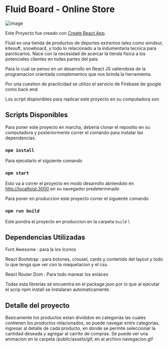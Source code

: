 # Fluid Board - Online Store



![image](https://github.com/gchiantore/34685-react/blob/master/public/assets/gif/navegacion.gif)


Este Proyecto fue creado con [Create React App](https://github.com/facebook/create-react-app).

Fluid es una tienda de productos de deportes extremos tales como windsur, kitesuft, snowboard, y todo lo relacionado a la indumentaria tecnica para parcticarlos. Nace con la necesidad de acercar la tienda fisica a los potenciales clientes en todas partes del pais. 

Para lo cual se penso en un desarrollo en React JS valiendose de la programacion orientada complementos que nos brinda la herramienta. 

Por una cuestion de practicidad se utilizo el servicio de Firebase de google como back end.

Los script dispionibles para replicar este proyecto en su computadora son 

## Scripts Disponibles

Para poner este proyecto en marcha, deberia clonar el repositio en su computadora y posteriormente correr el comando para instalar las dependencias.

### `npm install`

Para ejecutarlo el siguiente comando 

### `npm start`

Esto va a correr el proyecto en modo desarrollo abriendolo en 
[http://localhost:3000](http://localhost:3000) en su navegador predeterminado

Para poner en produccion este proyecto correr el siguiente comando 

### `npm run build`

Este pondra el proyecto en produccion en la carpeta `build` \

## Dependencias Utilizadas 
Font Awesome : 
para la los Iconos

React Bootstrap : 
para botones, crousel, cards y contenido del layout y todo lo que tenga que ver con la maquetacion y el css.

React Router Dom : Para todo manear los enlaces 

Todas esta librerias se encuentra en el package.json por lo que al ejecutar el scrip npm install se instalaran automaticamente. 

## Detalle del proyecto

Basicamente los productos estan divididos en categorias las cuales contienen los productos relacionados, se puede navegar entre categorias, ingresar al detalle de cada producto, en donde se permite seleccionar la cantidad deseada y agregar al carrito de compras. Se puede ver una animacion en la carpeta /public/assets/gif, en al archivo navegacion.gif
